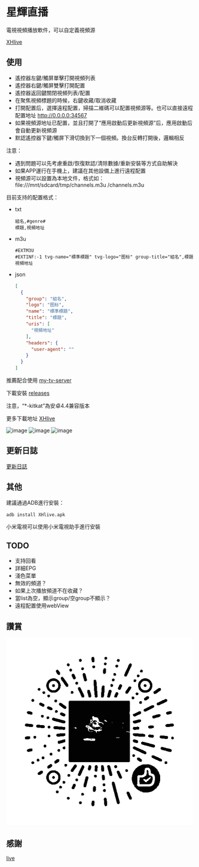 # 星輝直播

電視視頻播放軟件，可以自定義視頻源

[XHlive](https://github.com/xisohi/XHlive)

## 使用

* 遙控器左鍵/觸屏單擊打開視頻列表
* 遙控器右鍵/觸屏雙擊打開配置
* 遙控器返回鍵關閉視頻列表/配置
* 在聚焦視頻標題的時候，右鍵收藏/取消收藏
* 打開配置后，選擇遠程配置，掃描二維碼可以配置視頻源等。也可以直接遠程配置地址 http://0.0.0.0:34567
* 如果視頻源地址已配置，並且打開了“應用啟動后更新視頻源”后，應用啟動后會自動更新視頻源
* 默認遙控器下鍵/觸屏下滑切換到下一個視頻。換台反轉打開後，邏輯相反

注意：

* 遇到問題可以先考慮重啟/恢復默認/清除數據/重新安裝等方式自助解決
* 如果APP運行在手機上，建議在其他設備上進行遠程配置
* 視頻源可以設置為本地文件，格式如：file:///mnt/sdcard/tmp/channels.m3u
  /channels.m3u

目前支持的配置格式：

* txt
    ```
    組名,#genre#
    標題,視頻地址
    ```
* m3u
    ```
    #EXTM3U
    #EXTINF:-1 tvg-name="標準標題" tvg-logo="图标" group-title="組名",標題
    視頻地址
    ```
* json
    ```json
    [
      {
        "group": "組名",
        "logo": "图标",
        "name": "標準標題",
        "title": "標題",
        "uris": [
          "視頻地址"
        ],
        "headers": {
          "user-agent": ""
        }
      }
    ]
    ```

推薦配合使用 [my-tv-server](https://github.com/lizongying/my-tv-server)

下載安裝 [releases](https://github.com/xisohi/XHlive/releases/)

注意，“*-kitkat”為安卓4.4兼容版本

更多下載地址 [XHlive](https://lyrics.run/my-tv-0.html)

![image](./screenshots/Screenshot_20240810_151748.png)
![image](./screenshots/Screenshot_20240813_232847.png)
![image](./screenshots/Screenshot_20240813_232900.png)

## 更新日誌

[更新日誌](./HISTORY.md)

## 其他

建議通過ADB進行安裝：

```shell
adb install XHlive.apk
```

小米電視可以使用小米電視助手進行安裝

## TODO

* 支持回看
* 詳細EPG
* 淺色菜單
* 無效的頻道？
* 如果上次播放頻道不在收藏？
* 當list為空，顯示group/空group不顯示？
* 遠程配置使用webView

## 讚賞

![image](./screenshots/appreciate.png)

## 感謝

[live](https://github.com/fanmingming/live)